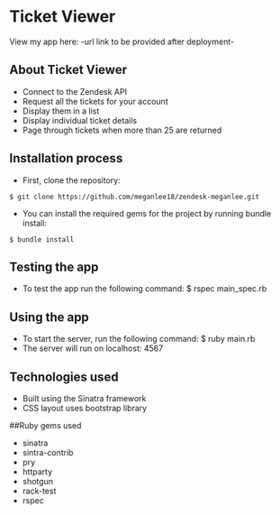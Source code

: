 # Ticket Viewer
View my app here: -url link to be provided after deployment-

## About Ticket Viewer
- Connect to the Zendesk API
- Request all the tickets for your account
- Display them in a list
- Display individual ticket details
- Page through tickets when more than 25 are returned

## Installation process
- First, clone the repository:
```
$ git clone https://github.com/meganlee18/zendesk-meganlee.git
```
- You can install the required gems for the project by running bundle install:
```
$ bundle install
```

## Testing the app
- To test the app run the following command:
$ rspec main_spec.rb

## Using the app
- To start the server, run the following command:
$ ruby main.rb
- The server will run on localhost: 4567

## Technologies used
- Built using the Sinatra framework
- CSS layout uses bootstrap library

##Ruby gems used
- sinatra
- sintra-contrib
- pry
- httparty
- shotgun
- rack-test
- rspec